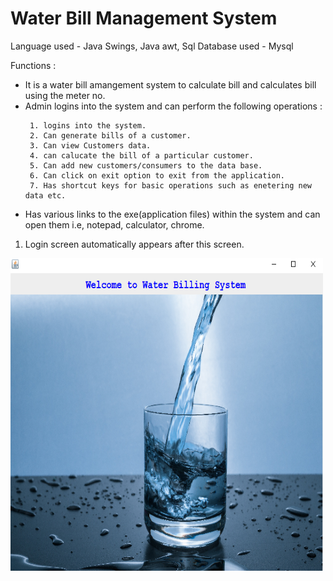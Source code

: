 <h1> Water Bill Management System</h1>

Language used - Java Swings, Java awt, Sql
Database used - Mysql

Functions :

<ul>
  <li>It is a water bill amangement system to calculate bill and calculates bill using the meter no.</li>
   <li>Admin logins into the system and can perform the following operations :
     
     1. logins into the system.
     2. Can generate bills of a customer.
     3. Can view Customers data.
     4. can calucate the bill of a particular customer.
     5. Can add new customers/consumers to the data base.
     6. Can click on exit option to exit from the application.
     7. Has shortcut keys for basic operations such as enetering new data etc.
   </li>
   
   <li>Has various links to the exe(application files) within the system and can open them i.e, notepad, calculator, chrome.</li>
   
</ul>

1. Login screen automatically appears after this screen.
<img src="image/img1.png" height=500px width=500px>

